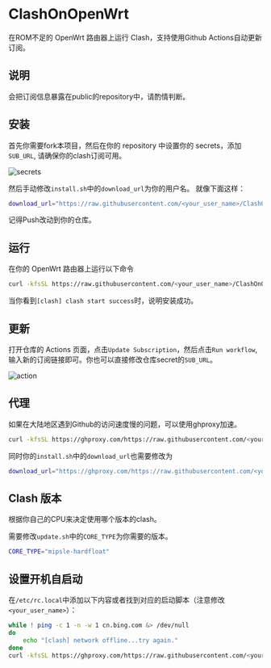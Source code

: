 # ClashOnOpenWrt

在ROM不足的 OpenWrt 路由器上运行 Clash，支持使用Github Actions自动更新订阅。

## 说明
会把订阅信息暴露在public的repository中，请酌情判断。

## 安装

首先你需要fork本项目，然后在你的 repository 中设置你的 secrets，添加`SUB_URL`, 请确保你的clash订阅可用。

![secrets](./assets/secrets.png)


然后手动修改`install.sh`中的`download_url`为你的用户名。 就像下面这样：
  
```bash
download_url="https://raw.githubusercontent.com/<your_user_name>/ClashOnOpenWrt/master/clash.tar.gz"
```

记得Push改动到你的仓库。


## 运行

在你的 OpenWrt 路由器上运行以下命令
```bash
curl -kfsSL https://raw.githubusercontent.com/<your_user_name>/ClashOnOpenWrt/master/install.sh | sh
```

当你看到`[clash] clash start success`时，说明安装成功。

## 更新

打开仓库的 Actions 页面，点击`Update Subscription`，然后点击`Run workflow`, 输入新的订阅链接即可。你也可以直接修改仓库secret的`SUB_URL`。

![action](./assets/action.png)

## 代理

如果在大陆地区遇到Github的访问速度慢的问题，可以使用ghproxy加速。


```bash
curl -kfsSL https://ghproxy.com/https://raw.githubusercontent.com/<your_user_name>/ClashOnOpenWrt/master/install.sh | sh
```

同时你的`install.sh`中的`download_url`也需要修改为

```bash
download_url="https://ghproxy.com/https://raw.githubusercontent.com/<your_user_name>/ClashOnOpenWrt/master/clash.tar.gz"
```



## Clash 版本

根据你自己的CPU来决定使用哪个版本的clash。

需要修改`update.sh`中的`CORE_TYPE`为你需要的版本。

```bash
CORE_TYPE="mipsle-hardfloat"
```

## 设置开机自启动

在`/etc/rc.local`中添加以下内容或者找到对应的启动脚本（注意修改`<your_user_name>`）：



```bash
while ! ping -c 1 -n -w 1 cn.bing.com &> /dev/null
do
    echo "[clash] network offline...try again."
done
curl -kfsSL https://ghproxy.com/https://raw.githubusercontent.com/<your_user_name>/ClashOnOpenWrt/master/install.sh | sh
```


